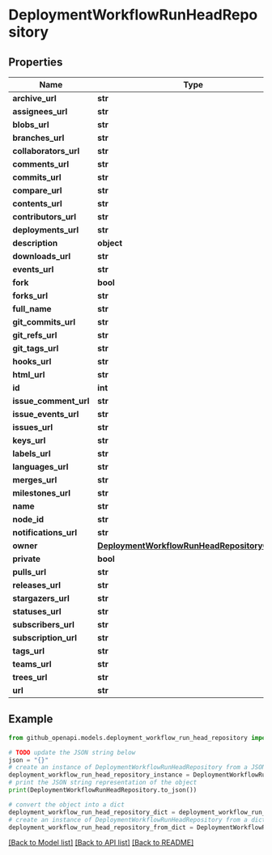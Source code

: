 # DeploymentWorkflowRunHeadRepository


## Properties

Name | Type | Description | Notes
------------ | ------------- | ------------- | -------------
**archive_url** | **str** |  | [optional] 
**assignees_url** | **str** |  | [optional] 
**blobs_url** | **str** |  | [optional] 
**branches_url** | **str** |  | [optional] 
**collaborators_url** | **str** |  | [optional] 
**comments_url** | **str** |  | [optional] 
**commits_url** | **str** |  | [optional] 
**compare_url** | **str** |  | [optional] 
**contents_url** | **str** |  | [optional] 
**contributors_url** | **str** |  | [optional] 
**deployments_url** | **str** |  | [optional] 
**description** | **object** |  | [optional] 
**downloads_url** | **str** |  | [optional] 
**events_url** | **str** |  | [optional] 
**fork** | **bool** |  | [optional] 
**forks_url** | **str** |  | [optional] 
**full_name** | **str** |  | [optional] 
**git_commits_url** | **str** |  | [optional] 
**git_refs_url** | **str** |  | [optional] 
**git_tags_url** | **str** |  | [optional] 
**hooks_url** | **str** |  | [optional] 
**html_url** | **str** |  | [optional] 
**id** | **int** |  | [optional] 
**issue_comment_url** | **str** |  | [optional] 
**issue_events_url** | **str** |  | [optional] 
**issues_url** | **str** |  | [optional] 
**keys_url** | **str** |  | [optional] 
**labels_url** | **str** |  | [optional] 
**languages_url** | **str** |  | [optional] 
**merges_url** | **str** |  | [optional] 
**milestones_url** | **str** |  | [optional] 
**name** | **str** |  | [optional] 
**node_id** | **str** |  | [optional] 
**notifications_url** | **str** |  | [optional] 
**owner** | [**DeploymentWorkflowRunHeadRepositoryOwner**](DeploymentWorkflowRunHeadRepositoryOwner.md) |  | [optional] 
**private** | **bool** |  | [optional] 
**pulls_url** | **str** |  | [optional] 
**releases_url** | **str** |  | [optional] 
**stargazers_url** | **str** |  | [optional] 
**statuses_url** | **str** |  | [optional] 
**subscribers_url** | **str** |  | [optional] 
**subscription_url** | **str** |  | [optional] 
**tags_url** | **str** |  | [optional] 
**teams_url** | **str** |  | [optional] 
**trees_url** | **str** |  | [optional] 
**url** | **str** |  | [optional] 

## Example

```python
from github_openapi.models.deployment_workflow_run_head_repository import DeploymentWorkflowRunHeadRepository

# TODO update the JSON string below
json = "{}"
# create an instance of DeploymentWorkflowRunHeadRepository from a JSON string
deployment_workflow_run_head_repository_instance = DeploymentWorkflowRunHeadRepository.from_json(json)
# print the JSON string representation of the object
print(DeploymentWorkflowRunHeadRepository.to_json())

# convert the object into a dict
deployment_workflow_run_head_repository_dict = deployment_workflow_run_head_repository_instance.to_dict()
# create an instance of DeploymentWorkflowRunHeadRepository from a dict
deployment_workflow_run_head_repository_from_dict = DeploymentWorkflowRunHeadRepository.from_dict(deployment_workflow_run_head_repository_dict)
```
[[Back to Model list]](../README.md#documentation-for-models) [[Back to API list]](../README.md#documentation-for-api-endpoints) [[Back to README]](../README.md)


